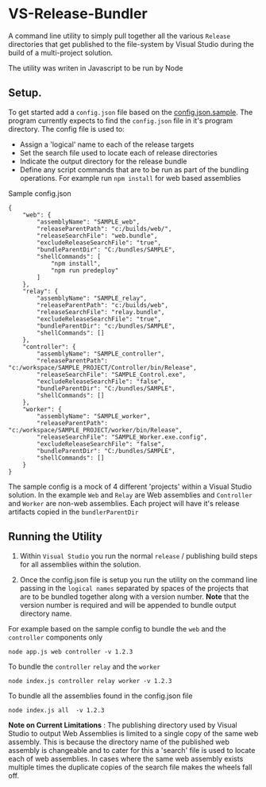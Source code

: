 # VS-Release-Bundler

A command line utility to simply pull together all the various `Release` directories that get published to the file-system by Visual Studio during the build of a multi-project solution.

The utility was writen in Javascript to be run by Node

## Setup. 
    
To get started add a `config.json` file based on the [config.json.sample](./app/config.json.sample). The program currently expects to find the `config.json` file in it's program directory. The config file is used to:
- Assign a 'logical' name to each of the release targets
- Set the search file used to locate each of release directories
- Indicate the output directory for the release bundle
- Define any script commands that are to be run as part of the bundling operations. For example run `npm install` for web based assemblies

Sample config.json 

```
{
    "web": {
        "assemblyName": "SAMPLE_web",
        "releaseParentPath": "c:/builds/web/",
        "releaseSearchFile": "web.bundle",
        "excludeReleaseSearchFile": "true",
        "bundleParentDir": "C:/bundles/SAMPLE",
        "shellCommands": [
            "npm install",
            "npm run predeploy"
        ]
    },
    "relay": {
        "assemblyName": "SAMPLE_relay",
        "releaseParentPath": "c:/builds/web",
        "releaseSearchFile": "relay.bundle",
        "excludeReleaseSearchFile": "true",
        "bundleParentDir": "c:/bundles/SAMPLE",
        "shellCommands": []
    },
    "controller": {
        "assemblyName": "SAMPLE_controller",
        "releaseParentPath": "c:/workspace/SAMPLE_PROJECT/Controller/bin/Release",
        "releaseSearchFile": "SAMPLE_Control.exe",
        "excludeReleaseSearchFile": "false",
        "bundleParentDir": "C:/bundles/SAMPLE",
        "shellCommands": []
    },
    "worker": {
        "assemblyName": "SAMPLE_worker",
        "releaseParentPath": "c:/workspace/SAMPLE_PROJECT/worker/bin/Release",
        "releaseSearchFile": "SAMPLE_Worker.exe.config",
        "excludeReleaseSearchFile": "false",
        "bundleParentDir": "C:/bundles/SAMPLE",
        "shellCommands": []
    }
}
```
The sample config is a mock of 4 different 'projects' within a Visual Studio solution. In the example `Web` and `Relay` are Web assemblies and `Controller` and `Worker` are non-web assemblies. Each project will have it's release artifacts copied in the `bundlerParentDir` 


## Running the Utility
1. Within `Visual Studio` you run the normal `release` / publishing build steps for all assemblies within the solution.

2. Once the config.json file is setup you run the utility on the command line passing in the `logical names` separated by spaces of the projects that are to be bundled together along with a version number. **Note** that the version number is required and will be appended to bundle output directory name.

For example based on the sample config to  bundle the `web` and the `controller` components only
```
node app.js web controller -v 1.2.3
```

To bundle the `controller` `relay` and the `worker`
```
node index.js controller relay worker -v 1.2.3
```

To bundle all the assemblies found in the config.json file
```
node index.js all  -v 1.2.3
```

**Note on Current Limitations** : The publishing directory used by Visual Studio to output Web Assemblies is limited to a single copy of the same web assembly.  This is because the directory name of the published web assembly is changeable and to cater for this a 'search' file is used to locate each of web assemblies. In cases where the same web assembly exists multiple times the duplicate copies of the search file makes the wheels fall off.
   
